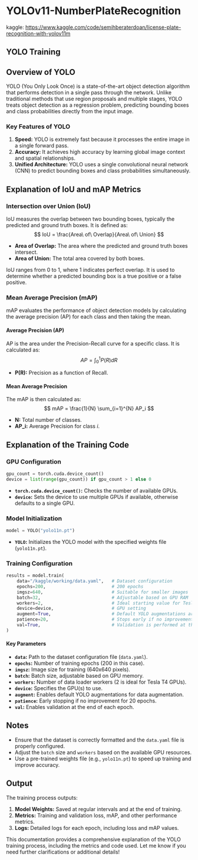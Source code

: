 # **YOLOv11-NumberPlateRecognition**

kaggle: https://www.kaggle.com/code/semihberaterdoan/license-plate-recognition-with-yolov11m

## YOLO Training

## Overview of YOLO
YOLO (You Only Look Once) is a state-of-the-art object detection algorithm that performs detection in a single pass through the network. Unlike traditional methods that use region proposals and multiple stages, YOLO treats object detection as a regression problem, predicting bounding boxes and class probabilities directly from the input image.

### Key Features of YOLO
1. **Speed:** YOLO is extremely fast because it processes the entire image in a single forward pass.
2. **Accuracy:** It achieves high accuracy by learning global image context and spatial relationships.
3. **Unified Architecture:** YOLO uses a single convolutional neural network (CNN) to predict bounding boxes and class probabilities simultaneously.

## Explanation of IoU and mAP Metrics

### Intersection over Union (IoU)
IoU measures the overlap between two bounding boxes, typically the predicted and ground truth boxes. It is defined as:
$$ IoU = \frac{Area\ of\ Overlap}{Area\ of\ Union} $$

- **Area of Overlap:** The area where the predicted and ground truth boxes intersect.
- **Area of Union:** The total area covered by both boxes.

IoU ranges from 0 to 1, where 1 indicates perfect overlap. It is used to determine whether a predicted bounding box is a true positive or a false positive.

### Mean Average Precision (mAP)
mAP evaluates the performance of object detection models by calculating the average precision (AP) for each class and then taking the mean.

#### Average Precision (AP)
AP is the area under the Precision-Recall curve for a specific class. It is calculated as:
$$ AP = \int_0^1 P(R) dR $$

- **P(R):** Precision as a function of Recall.

#### Mean Average Precision
The mAP is then calculated as:
$$ mAP = \frac{1}{N} \sum_{i=1}^{N} AP_i $$

- **N:** Total number of classes.
- **AP_i:** Average Precision for class $i$.

## Explanation of the Training Code

### GPU Configuration
```python
gpu_count = torch.cuda.device_count()
device = list(range(gpu_count)) if gpu_count > 1 else 0
```
- **`torch.cuda.device_count()`:** Checks the number of available GPUs.
- **`device`:** Sets the device to use multiple GPUs if available, otherwise defaults to a single GPU.

### Model Initialization
```python
model = YOLO("yolo11n.pt")
```
- **`YOLO`:** Initializes the YOLO model with the specified weights file (`yolo11n.pt`).

### Training Configuration
```python
results = model.train(
    data="/kaggle/working/data.yaml",   # Dataset configuration
    epochs=200,                         # 200 epochs
    imgsz=640,                          # Suitable for smaller images
    batch=32,                           # Adjustable based on GPU RAM
    workers=2,                          # Ideal starting value for Tesla T4
    device=device,                      # GPU setting
    augment=True,                       # Default YOLO augmentations are automatically enabled
    patience=20,                        # Stops early if no improvement for 20 epochs
    val=True,                           # Validation is performed at the end of each epoch
)
```
#### Key Parameters
- **`data`:** Path to the dataset configuration file (`data.yaml`).
- **`epochs`:** Number of training epochs (200 in this case).
- **`imgsz`:** Image size for training (640x640 pixels).
- **`batch`:** Batch size, adjustable based on GPU memory.
- **`workers`:** Number of data loader workers (2 is ideal for Tesla T4 GPUs).
- **`device`:** Specifies the GPU(s) to use.
- **`augment`:** Enables default YOLO augmentations for data augmentation.
- **`patience`:** Early stopping if no improvement for 20 epochs.
- **`val`:** Enables validation at the end of each epoch.

## Notes
- Ensure that the dataset is correctly formatted and the `data.yaml` file is properly configured.
- Adjust the `batch` size and `workers` based on the available GPU resources.
- Use a pre-trained weights file (e.g., `yolo11n.pt`) to speed up training and improve accuracy.

## Output
The training process outputs:
1. **Model Weights:** Saved at regular intervals and at the end of training.
2. **Metrics:** Training and validation loss, mAP, and other performance metrics.
3. **Logs:** Detailed logs for each epoch, including loss and mAP values.

This documentation provides a comprehensive explanation of the YOLO training process, including the metrics and code used. Let me know if you need further clarifications or additional details!
